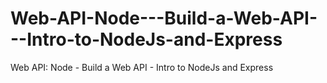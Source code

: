 # Web-API-Node---Build-a-Web-API---Intro-to-NodeJs-and-Express
Web API: Node - Build a Web API - Intro to NodeJs and Express
